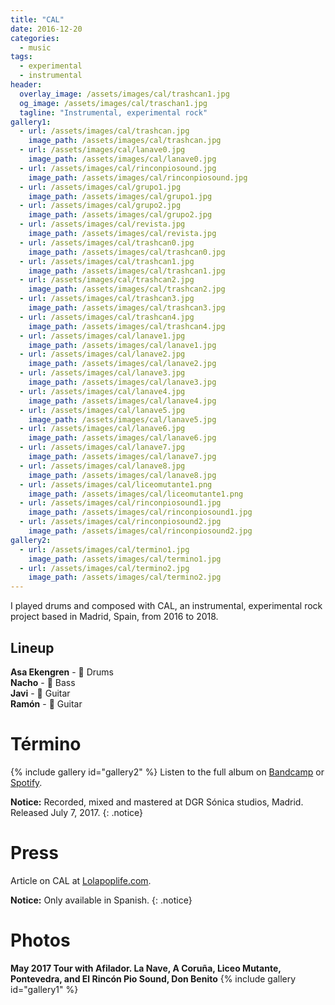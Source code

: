 ```yaml
---
title: "CAL"
date: 2016-12-20
categories:
  - music
tags:
  - experimental
  - instrumental
header:
  overlay_image: /assets/images/cal/trashcan1.jpg
  og_image: /assets/images/cal/traschan1.jpg
  tagline: "Instrumental, experimental rock"
gallery1:
  - url: /assets/images/cal/trashcan.jpg
    image_path: /assets/images/cal/trashcan.jpg
  - url: /assets/images/cal/lanave0.jpg
    image_path: /assets/images/cal/lanave0.jpg
  - url: /assets/images/cal/rinconpiosound.jpg
    image_path: /assets/images/cal/rinconpiosound.jpg
  - url: /assets/images/cal/grupo1.jpg
    image_path: /assets/images/cal/grupo1.jpg
  - url: /assets/images/cal/grupo2.jpg
    image_path: /assets/images/cal/grupo2.jpg
  - url: /assets/images/cal/revista.jpg
    image_path: /assets/images/cal/revista.jpg
  - url: /assets/images/cal/trashcan0.jpg
    image_path: /assets/images/cal/trashcan0.jpg
  - url: /assets/images/cal/trashcan1.jpg
    image_path: /assets/images/cal/trashcan1.jpg
  - url: /assets/images/cal/trashcan2.jpg
    image_path: /assets/images/cal/trashcan2.jpg
  - url: /assets/images/cal/trashcan3.jpg
    image_path: /assets/images/cal/trashcan3.jpg
  - url: /assets/images/cal/trashcan4.jpg
    image_path: /assets/images/cal/trashcan4.jpg
  - url: /assets/images/cal/lanave1.jpg
    image_path: /assets/images/cal/lanave1.jpg
  - url: /assets/images/cal/lanave2.jpg
    image_path: /assets/images/cal/lanave2.jpg
  - url: /assets/images/cal/lanave3.jpg
    image_path: /assets/images/cal/lanave3.jpg
  - url: /assets/images/cal/lanave4.jpg
    image_path: /assets/images/cal/lanave4.jpg
  - url: /assets/images/cal/lanave5.jpg
    image_path: /assets/images/cal/lanave5.jpg
  - url: /assets/images/cal/lanave6.jpg
    image_path: /assets/images/cal/lanave6.jpg
  - url: /assets/images/cal/lanave7.jpg
    image_path: /assets/images/cal/lanave7.jpg
  - url: /assets/images/cal/lanave8.jpg
    image_path: /assets/images/cal/lanave8.jpg
  - url: /assets/images/cal/liceomutante1.png
    image_path: /assets/images/cal/liceomutante1.png
  - url: /assets/images/cal/rinconpiosound1.jpg
    image_path: /assets/images/cal/rinconpiosound1.jpg
  - url: /assets/images/cal/rinconpiosound2.jpg
    image_path: /assets/images/cal/rinconpiosound2.jpg
gallery2:
  - url: /assets/images/cal/termino1.jpg
    image_path: /assets/images/cal/termino1.jpg
  - url: /assets/images/cal/termino2.jpg
    image_path: /assets/images/cal/termino2.jpg
---
```

I played drums and composed with CAL, an instrumental, experimental rock project based in Madrid, Spain, from 2016 to 2018.

## Lineup
**Asa Ekengren** - :drum: Drums  
**Nacho** - :guitar: Bass  
**Javi** - :guitar: Guitar  
**Ramón** - :guitar: Guitar

# Término
{% include gallery id="gallery2" %}
Listen to the full album on [Bandcamp](https://nooirax.bandcamp.com/album/termino) or [Spotify](https://open.spotify.com/album/5LLfZUTcYUp2HYq8Qt56RY).  

**Notice:** Recorded, mixed and mastered at DGR Sónica studios, Madrid. Released July 7, 2017.
{: .notice}

# Press
Article on CAL at [Lolapoplife.com](https://www.lapoplife.com/reporte-ibero-137-cal/).  

**Notice:** Only available in Spanish.
{: .notice}

# Photos
**May 2017 Tour with Afilador. La Nave, A Coruña, Liceo Mutante, Pontevedra, and El Rincón Pio Sound, Don Benito**
{% include gallery id="gallery1" %}  
